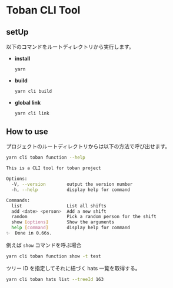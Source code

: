 # Toban CLI Tool

## setUp

以下のコマンドをルートディレクトリから実行します。

- **install**

  ```bash
  yarn
  ```

- **build**

  ```bash
  yarn cli build
  ```

- **global link**

  ```bash
  yarn cli link
  ```

## How to use

プロジェクトのルートディレクトリからは以下の方法で呼び出せます。

```bash
yarn cli toban function --help
```

```bash
This is a CLI tool for toban project

Options:
  -V, --version        output the version number
  -h, --help           display help for command

Commands:
  list                 List all shifts
  add <date> <person>  Add a new shift
  random               Pick a random person for the shift
  show [options]       Show the arguments
  help [command]       display help for command
✨  Done in 0.66s.
```

例えば `show` コマンドを呼ぶ場合

```bash
yarn cli toban function show -t test
```

ツリー ID を指定してそれに紐づく hats 一覧を取得する。

```bash
yarn cli toban hats list --treeId 163
```
